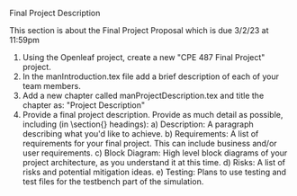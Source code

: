 Final Project Description

This section is about the Final Project Proposal which is due 3/2/23 at 11:59pm
1.  Using the Openleaf project, create a new "CPE 487 Final Project" project.
2.  In the manIntroduction.tex file add a brief description of each of your team members.
3.  Add a new chapter called manProjectDescription.tex and title the chapter as: "Project Description"
4.  Provide a final project description.  Provide as much detail as possible, including (in \section{} headings):
  a)  Description: A paragraph describing what you'd like to achieve.
  b)  Requirements: A list of requirements for your final project.  This can include business and/or user requirements.
  c)  Block Diagram: High level block diagrams of your project architecture, as you understand it at this time.
  d) Risks: A list of risks and potential mitigation ideas.
  e) Testing: Plans to use testing and test files for the testbench part of the simulation.
